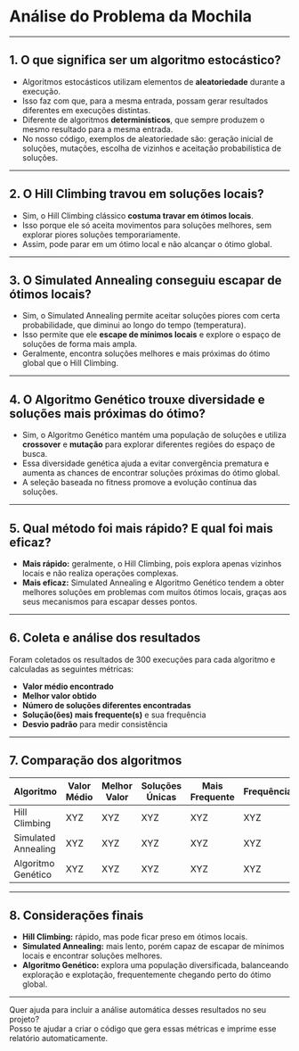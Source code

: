# Análise do Problema da Mochila

---

## 1. O que significa ser um algoritmo estocástico?

- Algoritmos estocásticos utilizam elementos de **aleatoriedade** durante a execução.  
- Isso faz com que, para a mesma entrada, possam gerar resultados diferentes em execuções distintas.  
- Diferente de algoritmos **determinísticos**, que sempre produzem o mesmo resultado para a mesma entrada.  
- No nosso código, exemplos de aleatoriedade são: geração inicial de soluções, mutações, escolha de vizinhos e aceitação probabilística de soluções.

---

## 2. O Hill Climbing travou em soluções locais?

- Sim, o Hill Climbing clássico **costuma travar em ótimos locais**.  
- Isso porque ele só aceita movimentos para soluções melhores, sem explorar piores soluções temporariamente.  
- Assim, pode parar em um ótimo local e não alcançar o ótimo global.

---

## 3. O Simulated Annealing conseguiu escapar de ótimos locais?

- Sim, o Simulated Annealing permite aceitar soluções piores com certa probabilidade, que diminui ao longo do tempo (temperatura).  
- Isso permite que ele **escape de mínimos locais** e explore o espaço de soluções de forma mais ampla.  
- Geralmente, encontra soluções melhores e mais próximas do ótimo global que o Hill Climbing.

---

## 4. O Algoritmo Genético trouxe diversidade e soluções mais próximas do ótimo?

- Sim, o Algoritmo Genético mantém uma população de soluções e utiliza **crossover** e **mutação** para explorar diferentes regiões do espaço de busca.  
- Essa diversidade genética ajuda a evitar convergência prematura e aumenta as chances de encontrar soluções próximas do ótimo global.  
- A seleção baseada no fitness promove a evolução contínua das soluções.

---

## 5. Qual método foi mais rápido? E qual foi mais eficaz?

- **Mais rápido:** geralmente, o Hill Climbing, pois explora apenas vizinhos locais e não realiza operações complexas.  
- **Mais eficaz:** Simulated Annealing e Algoritmo Genético tendem a obter melhores soluções em problemas com muitos ótimos locais, graças aos seus mecanismos para escapar desses pontos.

---

## 6. Coleta e análise dos resultados

Foram coletados os resultados de 300 execuções para cada algoritmo e calculadas as seguintes métricas:

- **Valor médio encontrado**  
- **Melhor valor obtido**  
- **Número de soluções diferentes encontradas**  
- **Solução(ões) mais frequente(s)** e sua frequência  
- **Desvio padrão** para medir consistência

---

## 7. Comparação dos algoritmos

| Algoritmo           | Valor Médio | Melhor Valor | Soluções Únicas | Mais Frequente | Frequência | Desvio Padrão |
|---------------------|-------------|--------------|-----------------|----------------|------------|---------------|
| Hill Climbing       |  XYZ        | XYZ          | XYZ             | XYZ            | XYZ        | XYZ           |
| Simulated Annealing |  XYZ        | XYZ          | XYZ             | XYZ            | XYZ        | XYZ           |
| Algoritmo Genético  |  XYZ        | XYZ          | XYZ             | XYZ            | XYZ        | XYZ           |

---

## 8. Considerações finais

- **Hill Climbing:** rápido, mas pode ficar preso em ótimos locais.  
- **Simulated Annealing:** mais lento, porém capaz de escapar de mínimos locais e encontrar soluções melhores.  
- **Algoritmo Genético:** explora uma população diversificada, balanceando exploração e explotação, frequentemente chegando perto do ótimo global.

---

Quer ajuda para incluir a análise automática desses resultados no seu projeto?  
Posso te ajudar a criar o código que gera essas métricas e imprime esse relatório automaticamente.
